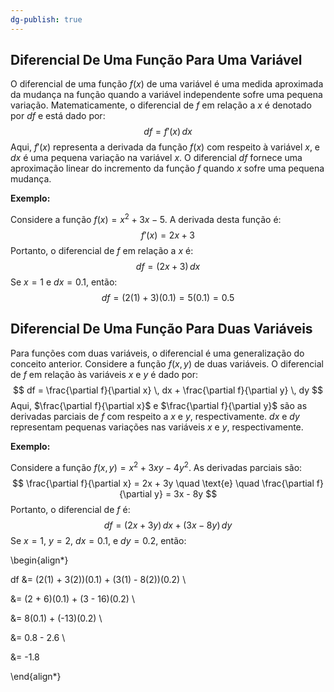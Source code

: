 ```yaml
---
dg-publish: true
---
```


## Diferencial De Uma Função Para Uma Variável

O diferencial de uma função $f(x)$ de uma variável é uma medida aproximada da mudança na função quando a variável independente sofre uma pequena variação. Matematicamente, o diferencial de $f$ em relação a $x$ é denotado por $df$ e está dado por:
$$
df = f'(x) \, dx
$$
Aqui, $f'(x)$ representa a derivada da função $f(x)$ com respeito à variável $x$, e $dx$ é uma pequena variação na variável $x$. O diferencial $df$ fornece uma aproximação linear do incremento da função $f$ quando $x$ sofre uma pequena mudança.

**Exemplo:**

Considere a função $f(x) = x^2 + 3x - 5$. A derivada desta função é:
$$
f'(x) = 2x + 3
$$
Portanto, o diferencial de $f$ em relação a $x$ é:
$$
df = (2x + 3) \, dx
$$
Se $x = 1$ e $dx = 0.1$, então:
$$
df = (2(1) + 3)(0.1) = 5(0.1) = 0.5
$$
## Diferencial De Uma Função Para Duas Variáveis

Para funções com duas variáveis, o diferencial é uma generalização do conceito anterior. Considere a função $f(x, y)$ de duas variáveis. O diferencial de $f$ em relação às variáveis $x$ e $y$ é dado por:
$$
df = \frac{\partial f}{\partial x} \, dx + \frac{\partial f}{\partial y} \, dy
$$
Aqui, $\frac{\partial f}{\partial x}$ e $\frac{\partial f}{\partial y}$ são as derivadas parciais de $f$ com respeito a $x$ e $y$, respectivamente. $dx$ e $dy$ representam pequenas variações nas variáveis $x$ e $y$, respectivamente.

**Exemplo:**

Considere a função $f(x, y) = x^2 + 3xy - 4y^2$. As derivadas parciais são:
$$
\frac{\partial f}{\partial x} = 2x + 3y \quad \text{e} \quad \frac{\partial f}{\partial y} = 3x - 8y
$$
Portanto, o diferencial de $f$ é:
$$
df = (2x + 3y) \, dx + (3x - 8y) \, dy
$$
Se $x = 1$, $y = 2$, $dx = 0.1$, e $dy = 0.2$, então:

\begin{align*}

df &= (2(1) + 3(2))(0.1) + (3(1) - 8(2))(0.2) \\

   &= (2 + 6)(0.1) + (3 - 16)(0.2) \\

   &= 8(0.1) + (-13)(0.2) \\

   &= 0.8 - 2.6 \\

   &= -1.8

\end{align*}
